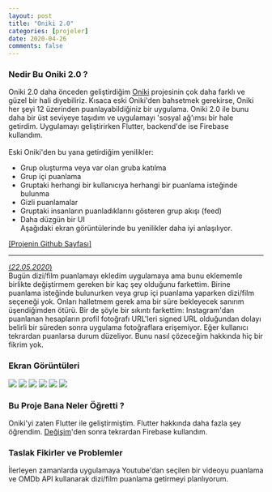 ```yaml
---
layout: post
title: "Oniki 2.0"
categories: [projeler]
date: 2020-04-26
comments: false
---
```


### **Nedir Bu Oniki 2.0 ?**
Oniki 2.0 daha önceden geliştirdiğim [Oniki](https://aerenpozitif.com/projects/2019/12/14/oniki.html) projesinin çok daha farklı ve güzel bir hali diyebiliriz. Kısaca eski Oniki'den bahsetmek gerekirse, Oniki her şeyi 12 üzerinden puanlayabildiğiniz bir uygulama. Oniki 2.0 ile bunu daha bir üst seviyeye taşıdım ve uygulamayı 'sosyal ağ'ımsı bir hale getirdim. Uygulamayı geliştirirken Flutter, backend'de ise Firebase kullandım. <br><br>
Eski Oniki'den bu yana getirdiğim yenilikler:
* Grup oluşturma veya var olan gruba katılma
* Grup içi puanlama
* Gruptaki herhangi bir kullanıcıya herhangi bir puanlama isteğinde bulunma
* Gizli puanlamalar
* Gruptaki insanların puanladıklarını gösteren grup akışı (feed)
* Daha düzgün bir UI <br>
Aşağıdaki ekran görüntülerinde bu yenilikler daha iyi anlaşılıyor.<br>

[[Projenin Github Sayfası]](https://github.com/aeren108/oniki)

---

<u>(*22.05.2020*)</u> <br>
Bugün dizi/film puanlamayı ekledim uygulamaya ama bunu eklememle birlikte değiştirmem gereken bir kaç şey olduğunu farkettim. Birine puanlama isteğinde bulunurken veya grup içi puanlama yaparken dizi/film seçeneği yok. Onları halletmem gerek ama bir süre bekleyecek sanırım üşendiğimden ötürü. Bir de şöyle bir sıkıntı farkettim: Instagram'dan puanlanan hesapların profil fotoğrafı URL'leri signed URL olduğundan dolayı belirli bir süreden sonra uygulama fotoğraflara erişemiyor. Eğer kullanıcı tekrardan puanlarsa durum düzeliyor. Bunu nasıl çözeceğim hakkında hiç bir fikrim yok.


### **Ekran Görüntüleri**
![](../../../../assets/img/oniki-ss/kayit.jpg)
![](../../../../assets/img/oniki-ss/gruplar.jpg)
![](../../../../assets/img/oniki-ss/grup-feed.jpg)
![](../../../../assets/img/oniki-ss/puanla.jpg)
![](../../../../assets/img/oniki-ss/bildirimler.jpg)
![](../../../../assets/img/oniki-ss/istekler.jpg)

### **Bu Proje Bana Neler Öğretti ?**
Oniki'yi zaten Flutter ile geliştirmiştim. Flutter hakkında daha fazla şey öğrendim. [Değişim](https://aerenpozitif.com/projects/2019/09/24/degisim.html)'den sonra tekrardan Firebase kullandım. 

### **Taslak Fikirler ve Problemler**
İlerleyen zamanlarda uygulamaya Youtube'dan seçilen bir videoyu puanlama ve OMDb API kullanarak dizi/film puanlama getirmeyi planlıyorum.